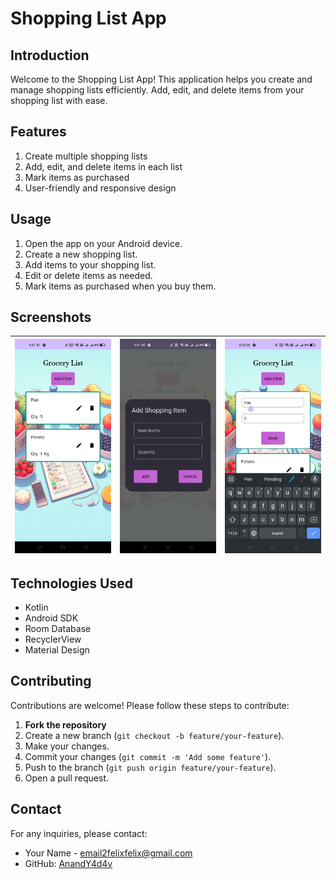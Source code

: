 # Shopping List App

## Introduction

Welcome to the Shopping List App! This application helps you create and manage shopping lists efficiently. Add, edit, and delete items from your shopping list with ease.

## Features

1. Create multiple shopping lists
2. Add, edit, and delete items in each list
3. Mark items as purchased
4. User-friendly and responsive design

## Usage

1. Open the app on your Android device.
2. Create a new shopping list.
3. Add items to your shopping list.
4. Edit or delete items as needed.
5. Mark items as purchased when you buy them.

## Screenshots

| <img src="docs_resources/s3.jpg" width="200"> | <img src="docs_resources/s2.jpg" width="200"> | <img src="docs_resources/s1.jpg" width="200"> |
| --------------------------------------------- | --------------------------------------------- | --------------------------------------------- |

## Technologies Used

- Kotlin
- Android SDK
- Room Database
- RecyclerView
- Material Design

## Contributing

Contributions are welcome! Please follow these steps to contribute:

1. **Fork the repository**
2. Create a new branch (`git checkout -b feature/your-feature`).
3. Make your changes.
4. Commit your changes (`git commit -m 'Add some feature'`).
5. Push to the branch (`git push origin feature/your-feature`).
6. Open a pull request.

## Contact

For any inquiries, please contact:

- Your Name - [email2felixfelix@gmail.com](mailto:email2felixfelix@gmail.com)
- GitHub: [AnandY4d4v](https://github.com/AnandY4d4v)

